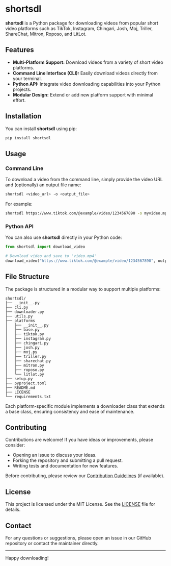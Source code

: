 # shortsdl

**shortsdl** is a Python package for downloading videos from popular short video platforms such as TikTok, Instagram, Chingari, Josh, Moj, Triller, ShareChat, Mitron, Roposo, and LitLot.

## Features

- **Multi-Platform Support:** Download videos from a variety of short video platforms.
- **Command Line Interface (CLI):** Easily download videos directly from your terminal.
- **Python API:** Integrate video downloading capabilities into your Python projects.
- **Modular Design:** Extend or add new platform support with minimal effort.

## Installation

You can install **shortsdl** using pip:

```bash
pip install shortsdl
```

## Usage

### Command Line

To download a video from the command line, simply provide the video URL and (optionally) an output file name:

```bash
shortsdl <video_url> -o <output_file>
```

For example:

```bash
shortsdl https://www.tiktok.com/@example/video/1234567890 -o myvideo.mp4
```

### Python API

You can also use **shortsdl** directly in your Python code:

```python
from shortsdl import download_video

# Download video and save to 'video.mp4'
download_video("https://www.tiktok.com/@example/video/1234567890", output="video.mp4")
```

## File Structure

The package is structured in a modular way to support multiple platforms:

```
shortsdl/
├── __init__.py
├── cli.py
├── downloader.py
├── utils.py
├── platforms
│   ├── __init__.py
│   ├── base.py
│   ├── tiktok.py
│   ├── instagram.py
│   ├── chingari.py
│   ├── josh.py
│   ├── moj.py
│   ├── triller.py
│   ├── sharechat.py
│   ├── mitron.py
│   ├── roposo.py
│   └── litlot.py
├── setup.py
├── pyproject.toml
├── README.md
├── LICENSE
└── requirements.txt
```

Each platform-specific module implements a downloader class that extends a base class, ensuring consistency and ease of maintenance.

## Contributing

Contributions are welcome! If you have ideas or improvements, please consider:

- Opening an issue to discuss your ideas.
- Forking the repository and submitting a pull request.
- Writing tests and documentation for new features.

Before contributing, please review our [Contribution Guidelines](CONTRIBUTING.md) (if available).

## License

This project is licensed under the MIT License. See the [LICENSE](LICENSE) file for details.

## Contact

For any questions or suggestions, please open an issue in our GitHub repository or contact the maintainer directly.

---

Happy downloading!